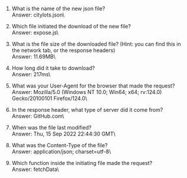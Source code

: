 1) What is the name of the new json file?\
Answer: citylots.json\

2) Which file initiated the download of the new file?\
Answer: expose.js\

3) What is the file size of the downloaded file? (Hint: you can find this in the network tab, or the response headers)\
Answer: 11.69MB\

4) How long did it take to download?\
Answer: 217ms\

5) What was your User-Agent for the browser that made the request?\
Answer: Mozilla/5.0 (Windows NT 10.0; Win64; x64; rv:124.0) Gecko/20100101 Firefox/124.0\

6) In the response header, what type of server did it come from?\
Answer: GitHub.com\

7) When was the file last modified?\
Answer: Thu, 15 Sep 2022 22:44:30 GMT\

8) What was the Content-Type of the file?\
Answer: application/json; charset=utf-8\

9) Which function inside the initiating file made the request?\
Answer: fetchData\